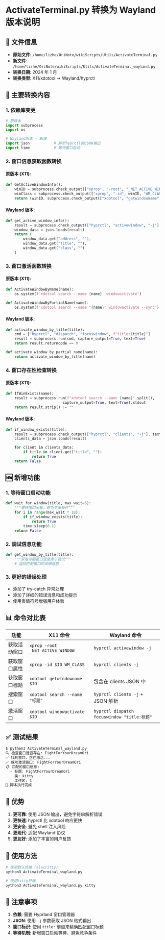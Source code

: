 # ActivateTerminal.py 转换为 Wayland 版本说明

## 📁 文件信息

- **原始文件**: `/home/lizhe/OriNote/wikiScripts/Utils/ActivateTerminal.py`
- **新文件**: `/home/lizhe/OriNote/wikiScripts/Utils/ActivateTerminal_wayland.py`
- **转换日期**: 2024 年 1 月
- **转换类型**: X11/xdotool → Wayland/hyprctl

## 🔄 主要转换内容

### 1. 依赖库变更

```python
# 原版本
import subprocess
import os

# Wayland版本 - 新增
import json           # 解析hyprctl的JSON输出
import time           # 等待窗口启动
```

### 2. 窗口信息获取函数转换

#### 原版本 (X11):

```python
def GetActiveWindowInfo():
    winID = subprocess.check_output(["xprop", "-root", "_NET_ACTIVE_WINDOW"])...
    winClass = subprocess.check_output(["xprop", "-id", winID, "WM_CLASS"])...
    return (winID, subprocess.check_output(["xdotool", "getwindowname", winID])..., winClass)
```

#### Wayland 版本:

```python
def get_active_window_info():
    result = subprocess.check_output(["hyprctl", "activewindow", "-j"], text=True)
    window_data = json.loads(result)
    return (
        window_data.get("address", ""),
        window_data.get("title", ""),
        window_data.get("class", "")
    )
```

### 3. 窗口激活函数转换

#### 原版本 (X11):

```python
def ActivateWindowByName(name):
    os.system(f"xdotool search --name {name}  windowactivate")

def ActivateWindowByPartialName(name):
    os.system(f'xdotool search --name "{name}" windowactivate --sync')
```

#### Wayland 版本:

```python
def activate_window_by_title(title):
    cmd = ["hyprctl", "dispatch", "focuswindow", f"title:{title}"]
    result = subprocess.run(cmd, capture_output=True, text=True)
    return result.returncode == 0

def activate_window_by_partial_name(name):
    return activate_window_by_title(name)
```

### 4. 窗口存在性检查转换

#### 原版本 (X11):

```python
def IfWinExists(name):
    result = subprocess.run(f"xdotool search --name {name}".split(),
                          capture_output=True, text=True).stdout
    return result.strip() != ""
```

#### Wayland 版本:

```python
def if_window_exists(title):
    result = subprocess.check_output(["hyprctl", "clients", "-j"], text=True)
    clients_data = json.loads(result)

    for client in clients_data:
        if title in client.get("title", ""):
            return True
    return False
```

## 🆕 新增功能

### 1. 等待窗口启动功能

```python
def wait_for_window(title, max_wait=5):
    """等待窗口出现，避免竞争条件"""
    for i in range(max_wait * 10):
        if if_window_exists(title):
            return True
        time.sleep(0.1)
    return False
```

### 2. 调试信息功能

```python
def get_window_by_title(title):
    """获取详细窗口信息用于调试"""
    # 返回匹配窗口的详细信息
```

### 3. 更好的错误处理

- 添加了 try-catch 异常处理
- 添加了详细的错误消息和成功提示
- 使用表情符号增强用户体验

## 📊 命令对比表

| 功能         | X11 命令                         | Wayland 命令                                |
| ------------ | -------------------------------- | ------------------------------------------- |
| 获取活动窗口 | `xprop -root _NET_ACTIVE_WINDOW` | `hyprctl activewindow -j`                   |
| 获取窗口属性 | `xprop -id $ID WM_CLASS`         | `hyprctl clients -j`                        |
| 获取窗口标题 | `xdotool getwindowname $ID`      | 包含在 clients JSON 中                      |
| 搜索窗口     | `xdotool search --name "标题"`   | `hyprctl clients -j` + JSON 解析            |
| 激活窗口     | `xdotool windowactivate $ID`     | `hyprctl dispatch focuswindow "title:标题"` |

## ✅ 测试结果

```bash
$ python3 ActivateTerminal_wayland.py
🔍 检查窗口是否存在: FightForYourDreamOri
✅ 找到窗口，正在激活...
✅ 成功激活窗口: FightForYourDreamOri
📋 匹配的窗口信息:
  - 标题: FightForYourDreamOri
    类: kitty
    工作区: 1
🎯 脚本执行完成
```

## 🎯 优势

1. **更可靠**: 使用 JSON 输出，避免字符串解析错误
2. **更快速**: hyprctl 比 xdotool 响应更快
3. **更安全**: 避免 shell 注入风险
4. **更现代**: 适配 Wayland 协议
5. **更友好**: 添加了丰富的用户反馈

## 🔧 使用方法

```bash
# 使用默认终端 (alacritty)
python3 ActivateTerminal_wayland.py

# 使用kitty终端
python3 ActivateTerminal_wayland.py kitty
```

## 📝 注意事项

1. **依赖**: 需要 Hyprland 窗口管理器
2. **JSON**: 使用 `-j` 参数获取 JSON 格式输出
3. **窗口标识**: 使用 `title:` 前缀来精确匹配窗口标题
4. **等待机制**: 新增窗口启动等待，避免竞争条件
